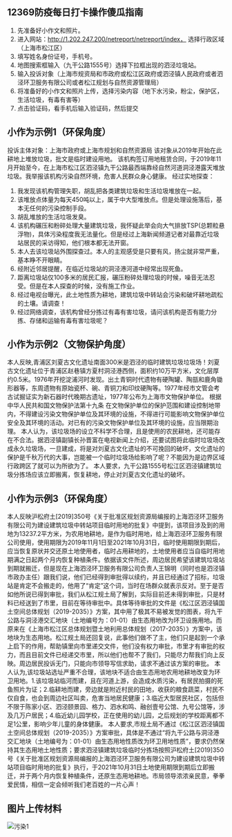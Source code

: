 ## 12369防疫每日打卡操作傻瓜指南
1. 先准备好小作文和照片。
2. 进入网站：http://1.202.247.200/netreport/netreport/index， 选择行政区域（上海市松江区）
3. 填写姓名身份证号，手机号。
4. 地图搜索框输入（九干公路1555号）选择下拉框出现的泗泾垃圾站。
5. 输入投诉对象（上海市规资局和市政府或松江区政府或泗泾镇人民政府或者泗泾环卫服务有限公司或者松江规划与自然资源管理局）
6. 将准备好的小作文和照片上传，选择污染内容（地下水污染，粉尘，保护区，生活垃圾，有毒有害等）
7. 点击验证码，看手机后输入验证码，然后提交


## 小作为示例1（环保角度）
投诉主体对象：上海市政府或上海市规划和自然资源局
该对象从2019年开始在此耕地上堆放垃圾，批文是临时建设用地。
该机构签订用地租赁合同，于2019年11月开始至今，在上海市松江区泗泾镇九干公路最西端靠经自然河道洞泾港露天堆放垃圾。我举报该机构污染自然环境，危害人民群众身心健康。
经过实地探查：

1. 我发现该机构管理失职，胡乱把各类建筑垃圾和生活垃圾堆放在一起。
2. 该堆放点体量为每天450吨以上，属于中大型堆放点。但是处理设施落后，基本无任何的污染控制手段。
3. 胡乱堆放的生活垃圾发臭。
4. 该机构碾压和粉碎处理大量建筑垃圾，我怀疑此举会向大气排放TSP(总颗粒悬浮物)，具体污染程度我无法量化。但是经过上海新闻频道记者对最靠近垃圾站居民的采访得知，他们根本都无法开窗。
5. 本人去该垃圾站外围探查过。本人的主观感受是只要有风，扬尘就非常严重，基本睁不开眼睛。
6. 经附近邻居提醒，在临近垃圾站的洞泾港河道中经常出现死鱼。
7. 距离垃圾站仅100多米的居民汇报，碾压粉碎处理垃圾的时候，噪音无法忍受。但是在本人探查的时候，没有施工作业。
8. 经过电视台曝光，此土地性质为耕地，建筑垃圾中转站会污染和破坏耕地疏松的土壤。请调查！
9. 经过网络调查，该机构曾经分拣过有毒有害垃圾，请问该机构是否有能力分拣、存储和运输有毒有害垃圾呢？

## 小作为示例2（文物保护角度）
本人反映,青浦区刘夏古文化遗址南面300米是泗泾的临时建筑垃圾垃圾场！刘夏古文化遗址位于青浦区赵巷镇方夏村洞泾港西侧，面积约10万平方米，文化层厚约0.5米。1976年开挖淀浦河时发现。出土青铜时代遗物有硬陶罐、陶瓿和鹿角锄形器等，东周遗物有原始瓷杯、碗、青铜刀和印纹硬陶等。1977年经市文管会考古试掘证实为新石器时代晚期古遗址，1977年公布为上海市文物保护单位。 根据中华人民共和国文物保护法第十九条 在文物保护单位的保护范围和建设控制地带内，不得建设污染文物保护单位及其环境的设施，不得进行可能影响文物保护单位安全及其环境的活动。对已有的污染文物保护单位及其环境的设施，应当限期治理。 本人认为，该垃圾场的设立不科学不合理，且是使用的农民耕地，还可能存在不合法。据泗泾镇副镇长孙晋富在电视新闻上介绍，还要试图将此临时垃圾场改成永久垃圾场，一旦建成，将是对刘夏古文化遗址的不可挽回的破坏，文化遗址的保护是千秋万代的大事，岂能被一个临时垃圾场给影响了呢？不能因为是边界区域行政跨区了就可以为所欲为了。 本人要求，九干公路1555号松江区泗泾镇建筑垃圾分拣场应该立即搬离，恢复耕地，停止对刘夏古文化遗址的破坏。

## 小作为示例3（环保角度）
本人反映沪松府土[2019]350号《关于批准区规划资源局编报的上海泗泾环卫服务有限公司为建设建筑垃圾中转站项目临时用地的批复》中提到，该项目涉及到的用地为13237.2平方米，为农用地耕地，是作为临时用地，给上海泗泾环卫服务有限公司使用，使用期限为2019年11月1日至2021年10月31日，临时使用期限到期后，应当恢复原状并交还原土地使用者，临时占用耕地的，土地使用者应当自临时用地期满之日起两个月内恢复种植条件。依据该文件所述，周边居民希望该建筑垃圾站到期就搬迁，但是现在上海泗泾环卫服务有限公司负责人王锦明（同时也是泗泾镇市政办主任）跟我们说，他们已经得到审批得以续约，并且已经通过了招标，垃圾站是肯定不会搬走的，他用了“肯定”这个词，当时在场群众就表示反对。至于是否如他所说已得到审批，我们从松江规土局了解到，实际目前还未得到审批，只是材料已经送到了市里，目前在等待审批中。具体等待审批的文件是《松江区泗泾镇国土空间总体规划（2019-2035）》方案，其中用了极其不易被发觉的图表，将九干公路与洞泾港交汇地块（土地编号为：01-01）由生态用地改为环卫设施用地。而原来在《上海市松江区总体规划暨土地利用总体规划（2017-2035）》方案中，该地块为生态用地。松江规土局还回复说，此事他们做不了主，他们只是起到一个承上启下的作用，帮助镇里向市里递交文件，他们没有权力审批，市里才有审批的权力，而且目前文件已经递交市里，所以他们也帮不了我们，只能尽力帮我们向上反映。周边居民投诉无门，只能向市领导写信求助，请求不通过该方案的审批。  本人认为,该垃圾站选址严重不合理，该地块不适合由生态用地农用地耕地改变为环卫用地。1.该垃圾站临河而建，且在河道上游，会造成水质污染，有居民拍摄的死鱼照片为证；2.临耕地而建，旁边就是附近村民的田地，收获的粮食蔬菜，村民不仅自食，也会到周边社区叫卖，危害当地居民健康；3.临近大型居民社区，包括但不限于陈家小区、泗泾颐景园、格力、泗水和鸣、融创壹号公馆、九号公馆等，涉及几万户居民；4.临近幼儿园学校，正在使用的幼儿园，之后规划的学校距离都不足1公里，影响少年儿童的身体健康。  本人要求,市规土局不通过《松江区泗泾镇国土空间总体规划（2019-2035）》方案审批，具体是不通过“将九干公路与洞泾港交汇地块（土地编号为：01-01）由生态用地性质改为环卫用地性质”，要求仍然保持其生态用地土地性质；要求泗泾镇建筑垃圾临时分拣场按照沪松府土[2019]350号《关于批准区规划资源局编报的上海泗泾环卫服务有限公司为建设建筑垃圾中转站项目临时用地的批复》执行，于2021年10月31日土地使用期限到期后立即搬迁，并于两个月内恢复种植条件，还原生态用地耕地。市局领导浓浓亲民意，拳拳爱民情，相信一定会倾听我们老百姓的一片心声！


## 图片上传材料
![污染1](https://github.com/sishui121/sijing_family/blob/master/%E5%9B%BE%E7%89%87%E8%B5%84%E6%96%99/%E6%B1%A1%E6%9F%93%E8%AF%81%E6%8D%AE/%E6%B1%A1%E6%9F%931.jpg)

